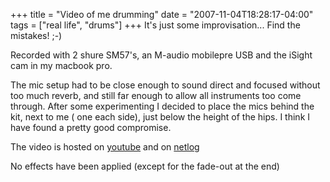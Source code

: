 +++
title = "Video of me drumming"
date = "2007-11-04T18:28:17-04:00"
tags = ["real life", "drums"]
+++
It's just some improvisation... Find the mistakes! ;-)</p>

<p>Recorded with 2 shure SM57's, an M-audio mobilepre USB and the iSight cam in my macbook pro.</p>

<p>The mic setup had to be close enough to sound direct and focused without too much reverb, and still far enough to allow all instruments too come through.   After some experimenting I decided to place the mics behind the kit, next to me ( one each side), just below the height of the hips.  I think I have found a pretty good compromise.</p>

<p>The video is hosted on <a href="http://youtube.com/watch?v=qJLEnnFDDyU">youtube</a> and on <a href="http://nl.netlog.com/go/videos/videoid=554832">netlog</a></p>

<p> No effects have been applied (except for the fade-out at the end)</p>
